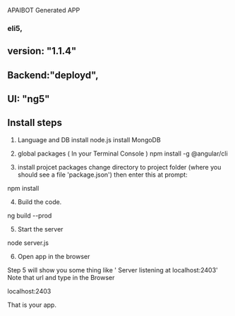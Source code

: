 
APAIBOT Generated APP
### eli5,
## version: "1.1.4"
## Backend:"deployd",
## UI: "ng5" 


## Install steps

1. Language and DB
 install node.js
 install MongoDB

2. global packages 
( In your Terminal Console )
npm install -g @angular/cli

3. install projcet packages
change directory to project folder (where you should see a file 'package.json') then enter this at prompt:

npm install

4. Build the code.

ng build --prod

5. Start the server

node server.js

6. Open app in the browser

Step 5 will show you some thing like ' Server listening at localhost:2403'
Note that url and type in the Browser 

localhost:2403

That is your app.


